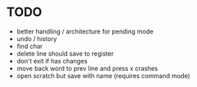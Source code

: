# TODO

- better handling / architecture for pending mode
- undo / history
- find char
- delete line should save to register
- don't exit if has changes
- move back word to prev line and press x crashes
- open scratch but save with name (requires command mode)
